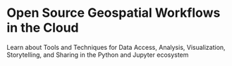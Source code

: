# Open Source Geospatial Workflows in the Cloud

Learn about Tools and Techniques for Data Access, Analysis, Visualization, Storytelling, and Sharing in the Python and Jupyter ecosystem
